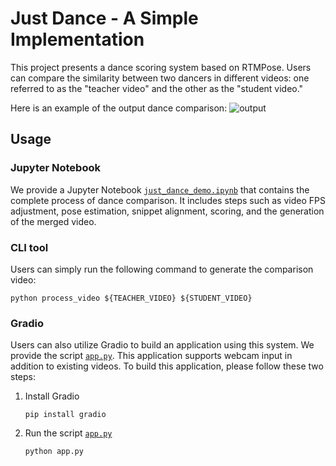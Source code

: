 # Just Dance - A Simple Implementation

This project presents a dance scoring system based on RTMPose. Users can compare the similarity between two dancers in different videos: one referred to as the "teacher video" and the other as the "student video."

Here is an example of the output dance comparison:
![output](https://github.com/open-mmlab/mmpose/assets/26127467/56d5c4d1-55d8-4222-b481-2418cc29a8d4)

## Usage

### Jupyter Notebook

We provide a Jupyter Notebook [`just_dance_demo.ipynb`](./just_dance_demo.ipynb) that contains the complete process of dance comparison. It includes steps such as video FPS adjustment, pose estimation, snippet alignment, scoring, and the generation of the merged video.

### CLI tool

Users can simply run the following command to generate the comparison video:

```shell
python process_video ${TEACHER_VIDEO} ${STUDENT_VIDEO}
```

### Gradio

Users can also utilize Gradio to build an application using this system. We provide the script [`app.py`](./app.py). This application supports webcam input in addition to existing videos. To build this application, please follow these two steps:

1. Install Gradio
   ```shell
   pip install gradio
   ```
2. Run the script [`app.py`](./app.py)
   ```shell
   python app.py
   ```
